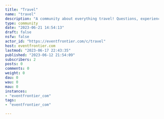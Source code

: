 ```yaml
---
title: "Travel" 
name: "travel"
description: "A community about everything travel! Questions, experiences, stories, advice, news, and more are welcome. Basically anything travel related, this is the place."
type: community
date: "2023-06-21 14:54:13"
draft: false
nsfw: false
actor_id: "https://eventfrontier.com/c/travel"
host: eventfrontier.com
lastmod: "2023-06-17 22:43:35"
published: "2023-06-12 21:54:09"
subscribers: 2
posts: 0
comments: 0
weight: 0
dau: 0
wau: 0
mau: 0
instances:
- "eventfrontier_com"
tags: 
- "eventfrontier_com"

---
```

